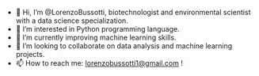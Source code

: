 - 👋 Hi, I’m @LorenzoBussotti, biotechnologist and environmental scientist with a data science specialization.
- 👀 I’m interested in Python programming language.
- 🌱 I’m currently improving machine learning skills.
- 💞️ I’m looking to collaborate on data analysis and machine learning projects.
- 📫 How to reach me: lorenzobussotti1@gmail.com !

<!---
LorenzoBussotti/LorenzoBussotti is a ✨ special ✨ repository because its `README.md` (this file) appears on your GitHub profile.
You can click the Preview link to take a look at your changes.
--->
